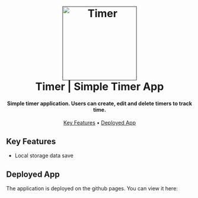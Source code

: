 <h1 align="center">
  <br>
  <a href=""><img src="docs/logo.png" alt="Timer" width="200"></a>
  <br>
  Timer | Simple Timer App
  <br>
</h1>

<h4 align="center">Simple timer application. Users can create, edit and delete timers to track time.</h4>

<p align="center">
  <a href="#key-features">Key Features</a> •
  <a href="#deployed-app">Deployed App</a>
</p>

## Key Features

- Local storage data save

## Deployed App

The application is deployed on the github pages. You can view it here:

<link>
